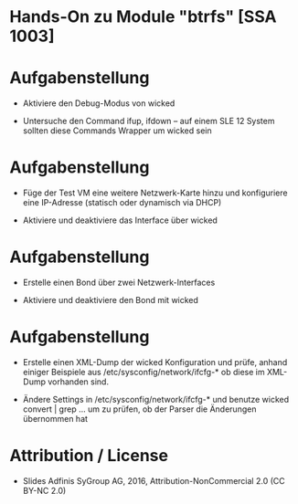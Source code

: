 # Hands-On zu Module "btrfs" [SSA 1003]

# Aufgabenstellung

* Aktiviere den Debug-Modus von wicked

* Untersuche den Command ifup, ifdown – auf einem SLE 12 System sollten diese Commands Wrapper um wicked sein

# Aufgabenstellung

* Füge der Test VM eine weitere Netzwerk-Karte hinzu und konfiguriere eine IP-Adresse (statisch oder dynamisch via DHCP)

* Aktiviere und deaktiviere das Interface über wicked

# Aufgabenstellung

* Erstelle einen Bond über zwei Netzwerk-Interfaces

* Aktiviere und deaktiviere den Bond mit wicked

# Aufgabenstellung

* Erstelle einen XML-Dump der wicked Konfiguration und prüfe, anhand einiger Beispiele aus /etc/sysconfig/network/ifcfg-* ob diese im XML-Dump vorhanden sind.

* Ändere Settings in /etc/sysconfig/network/ifcfg-* und benutze wicked convert | grep ... um zu prüfen, ob der Parser die Änderungen übernommen hat

# Attribution / License

* Slides
  Adfinis SyGroup AG, 2016, Attribution-NonCommercial 2.0
  (CC BY-NC 2.0)
